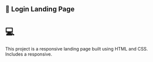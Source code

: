 ##  📖 Login Landing Page 

# 💻


This project is a responsive landing page built using HTML and CSS.
<br />
Includes a responsive.
